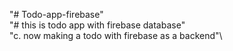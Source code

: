 "# Todo-app-firebase" \
"# this is todo app with firebase database"\
"c. now making a todo with firebase as a backend"\


